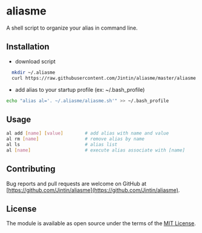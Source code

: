 # aliasme

A shell script to organize your alias in command line.

## Installation

- download script
```bash
  mkdir ~/.aliasme
  curl https://raw.githubusercontent.com/Jintin/aliasme/master/aliasme.sh > ~/.aliasme/aliasme.sh
```
- add alias to your startup profile (ex: ~/.bash_profile)
```bash
echo "alias al='. ~/.aliasme/aliasme.sh'" >> ~/.bash_profile
```

## Usage

```bash
al add [name] [value]        # add alias with name and value
al rm [name]                 # remove alias by name
al ls                        # alias list
al [name]                    # execute alias associate with [name]
```

## Contributing
Bug reports and pull requests are welcome on GitHub at [https://github.com/Jintin/aliasme](https://github.com/Jintin/aliasme).

## License
The module is available as open source under the terms of the [MIT License](http://opensource.org/licenses/MIT).
